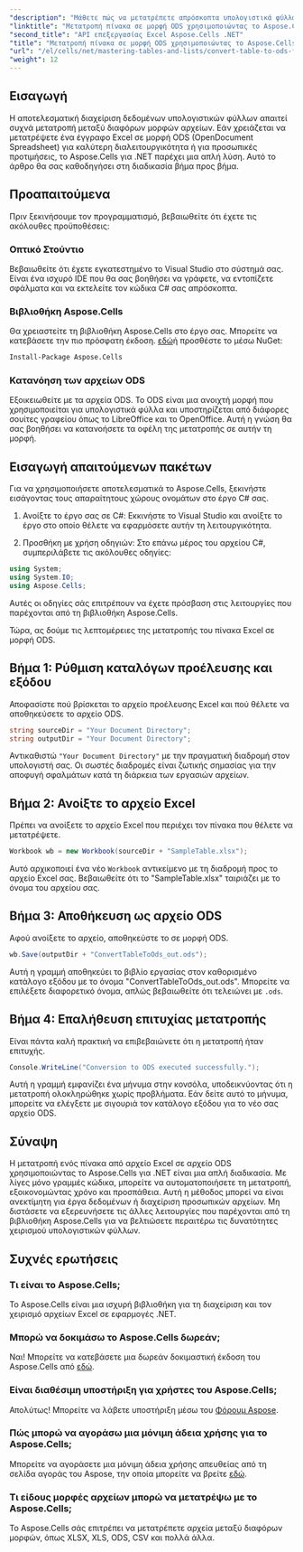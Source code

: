 ```yaml
---
"description": "Μάθετε πώς να μετατρέπετε απρόσκοπτα υπολογιστικά φύλλα Excel σε μορφή ODS με το Aspose.Cells για .NET. Αυτός ο οδηγός βήμα προς βήμα."
"linktitle": "Μετατροπή πίνακα σε μορφή ODS χρησιμοποιώντας το Aspose.Cells για .NET"
"second_title": "API επεξεργασίας Excel Aspose.Cells .NET"
"title": "Μετατροπή πίνακα σε μορφή ODS χρησιμοποιώντας το Aspose.Cells για .NET"
"url": "/el/cells/net/mastering-tables-and-lists/convert-table-to-ods-format/"
"weight": 12
---
```


## Εισαγωγή

Η αποτελεσματική διαχείριση δεδομένων υπολογιστικών φύλλων απαιτεί συχνά μετατροπή μεταξύ διαφόρων μορφών αρχείων. Εάν χρειάζεται να μετατρέψετε ένα έγγραφο Excel σε μορφή ODS (OpenDocument Spreadsheet) για καλύτερη διαλειτουργικότητα ή για προσωπικές προτιμήσεις, το Aspose.Cells για .NET παρέχει μια απλή λύση. Αυτό το άρθρο θα σας καθοδηγήσει στη διαδικασία βήμα προς βήμα.

## Προαπαιτούμενα

Πριν ξεκινήσουμε τον προγραμματισμό, βεβαιωθείτε ότι έχετε τις ακόλουθες προϋποθέσεις:

### Οπτικό Στούντιο

Βεβαιωθείτε ότι έχετε εγκατεστημένο το Visual Studio στο σύστημά σας. Είναι ένα ισχυρό IDE που θα σας βοηθήσει να γράφετε, να εντοπίζετε σφάλματα και να εκτελείτε τον κώδικα C# σας απρόσκοπτα.

### Βιβλιοθήκη Aspose.Cells

Θα χρειαστείτε τη βιβλιοθήκη Aspose.Cells στο έργο σας. Μπορείτε να κατεβάσετε την πιο πρόσφατη έκδοση. [εδώ](https://releases.aspose.com/cells/net/)ή προσθέστε το μέσω NuGet:

```bash
Install-Package Aspose.Cells
```

### Κατανόηση των αρχείων ODS

Εξοικειωθείτε με τα αρχεία ODS. Το ODS είναι μια ανοιχτή μορφή που χρησιμοποιείται για υπολογιστικά φύλλα και υποστηρίζεται από διάφορες σουίτες γραφείου όπως το LibreOffice και το OpenOffice. Αυτή η γνώση θα σας βοηθήσει να κατανοήσετε τα οφέλη της μετατροπής σε αυτήν τη μορφή.

## Εισαγωγή απαιτούμενων πακέτων

Για να χρησιμοποιήσετε αποτελεσματικά το Aspose.Cells, ξεκινήστε εισάγοντας τους απαραίτητους χώρους ονομάτων στο έργο C# σας.

1. Ανοίξτε το έργο σας σε C#: Εκκινήστε το Visual Studio και ανοίξτε το έργο στο οποίο θέλετε να εφαρμόσετε αυτήν τη λειτουργικότητα.

2. Προσθήκη με χρήση οδηγιών: Στο επάνω μέρος του αρχείου C#, συμπεριλάβετε τις ακόλουθες οδηγίες:

```csharp
using System;
using System.IO;
using Aspose.Cells;
```

Αυτές οι οδηγίες σάς επιτρέπουν να έχετε πρόσβαση στις λειτουργίες που παρέχονται από τη βιβλιοθήκη Aspose.Cells.

Τώρα, ας δούμε τις λεπτομέρειες της μετατροπής του πίνακα Excel σε μορφή ODS.

## Βήμα 1: Ρύθμιση καταλόγων προέλευσης και εξόδου

Αποφασίστε πού βρίσκεται το αρχείο προέλευσης Excel και πού θέλετε να αποθηκεύσετε το αρχείο ODS.

```csharp
string sourceDir = "Your Document Directory";
string outputDir = "Your Document Directory";
```

Αντικαθιστώ `"Your Document Directory"` με την πραγματική διαδρομή στον υπολογιστή σας. Οι σωστές διαδρομές είναι ζωτικής σημασίας για την αποφυγή σφαλμάτων κατά τη διάρκεια των εργασιών αρχείων.

## Βήμα 2: Ανοίξτε το αρχείο Excel

Πρέπει να ανοίξετε το αρχείο Excel που περιέχει τον πίνακα που θέλετε να μετατρέψετε.

```csharp
Workbook wb = new Workbook(sourceDir + "SampleTable.xlsx");
```

Αυτό αρχικοποιεί ένα νέο `Workbook` αντικείμενο με τη διαδρομή προς το αρχείο Excel σας. Βεβαιωθείτε ότι το "SampleTable.xlsx" ταιριάζει με το όνομα του αρχείου σας.

## Βήμα 3: Αποθήκευση ως αρχείο ODS

Αφού ανοίξετε το αρχείο, αποθηκεύστε το σε μορφή ODS.

```csharp
wb.Save(outputDir + "ConvertTableToOds_out.ods");
```

Αυτή η γραμμή αποθηκεύει το βιβλίο εργασίας στον καθορισμένο κατάλογο εξόδου με το όνομα "ConvertTableToOds_out.ods". Μπορείτε να επιλέξετε διαφορετικό όνομα, απλώς βεβαιωθείτε ότι τελειώνει με `.ods`.

## Βήμα 4: Επαλήθευση επιτυχίας μετατροπής

Είναι πάντα καλή πρακτική να επιβεβαιώνετε ότι η μετατροπή ήταν επιτυχής.

```csharp
Console.WriteLine("Conversion to ODS executed successfully.");
```

Αυτή η γραμμή εμφανίζει ένα μήνυμα στην κονσόλα, υποδεικνύοντας ότι η μετατροπή ολοκληρώθηκε χωρίς προβλήματα. Εάν δείτε αυτό το μήνυμα, μπορείτε να ελέγξετε με σιγουριά τον κατάλογο εξόδου για το νέο σας αρχείο ODS.

## Σύναψη

Η μετατροπή ενός πίνακα από αρχείο Excel σε αρχείο ODS χρησιμοποιώντας το Aspose.Cells για .NET είναι μια απλή διαδικασία. Με λίγες μόνο γραμμές κώδικα, μπορείτε να αυτοματοποιήσετε τη μετατροπή, εξοικονομώντας χρόνο και προσπάθεια. Αυτή η μέθοδος μπορεί να είναι ανεκτίμητη για έργα δεδομένων ή διαχείριση προσωπικών αρχείων. Μη διστάσετε να εξερευνήσετε τις άλλες λειτουργίες που παρέχονται από τη βιβλιοθήκη Aspose.Cells για να βελτιώσετε περαιτέρω τις δυνατότητες χειρισμού υπολογιστικών φύλλων.

## Συχνές ερωτήσεις

### Τι είναι το Aspose.Cells;

Το Aspose.Cells είναι μια ισχυρή βιβλιοθήκη για τη διαχείριση και τον χειρισμό αρχείων Excel σε εφαρμογές .NET.

### Μπορώ να δοκιμάσω το Aspose.Cells δωρεάν;

Ναι! Μπορείτε να κατεβάσετε μια δωρεάν δοκιμαστική έκδοση του Aspose.Cells από [εδώ](https://releases.aspose.com/cells/net/).

### Είναι διαθέσιμη υποστήριξη για χρήστες του Aspose.Cells;

Απολύτως! Μπορείτε να λάβετε υποστήριξη μέσω του [Φόρουμ Aspose](https://forum.aspose.com/c/cells/9).

### Πώς μπορώ να αγοράσω μια μόνιμη άδεια χρήσης για το Aspose.Cells;

Μπορείτε να αγοράσετε μια μόνιμη άδεια χρήσης απευθείας από τη σελίδα αγοράς του Aspose, την οποία μπορείτε να βρείτε [εδώ](https://purchase.aspose.com/buy).

### Τι είδους μορφές αρχείων μπορώ να μετατρέψω με το Aspose.Cells;

Το Aspose.Cells σάς επιτρέπει να μετατρέπετε αρχεία μεταξύ διαφόρων μορφών, όπως XLSX, XLS, ODS, CSV και πολλά άλλα.